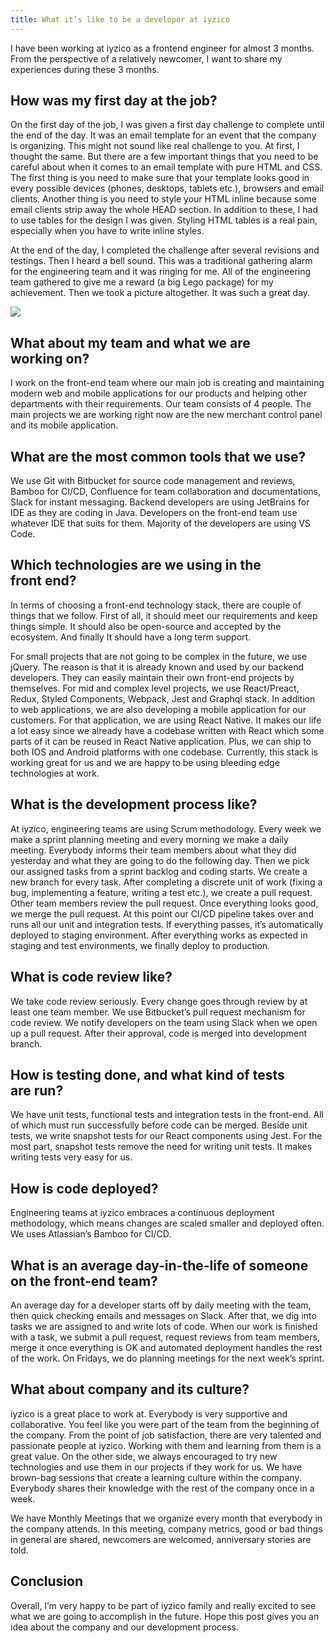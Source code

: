 ```yaml
---
title: What it’s like to be a developer at iyzico
---
```


I have been working at iyzico as a frontend engineer for almost 3 months. From the perspective of a relatively newcomer, I want to share my experiences during these 3 months.

## How was my first day at the job?
On the first day of the job, I was given a first day challenge to complete until the end of the day. It was an email template for an event that the company is organizing. This might not sound like real challenge to you. At first, I thought the same. But there are a few important things that you need to be careful about when it comes to an email template with pure HTML and CSS. The first thing is you need to make sure that your template looks good in every possible devices (phones, desktops, tablets etc.), browsers and email clients. Another thing is you need to style your HTML inline because some email clients strip away the whole HEAD section. In addition to these, I had to use tables for the design I was given. Styling HTML tables is a real pain, especially when you have to write inline styles.

At the end of the day, I completed the challenge after several revisions and testings. Then I heard a bell sound. This was a traditional gathering alarm for the engineering team and it was ringing for me. All of the engineering team gathered to give me a reward (a big Lego package) for my achievement. Then we took a picture altogether. It was such a great day.

![](https://cdn-images-1.medium.com/max/800/1*yftk8HKxqeaQc5VJS90amw.jpeg)
## What about my team and what we are working on?
I work on the front-end team where our main job is creating and maintaining modern web and mobile applications for our products and helping other departments with their requirements. Our team consists of 4 people. The main projects we are working right now are the new merchant control panel and its mobile application.
## What are the most common tools that we use?
We use Git with Bitbucket for source code management and reviews, Bamboo for CI/CD, Confluence for team collaboration and documentations, Slack for instant messaging. Backend developers are using JetBrains for IDE as they are coding in Java. Developers on the front-end team use whatever IDE that suits for them. Majority of the developers are using VS Code.
## Which technologies are we using in the front end?
In terms of choosing a front-end technology stack, there are couple of things that we follow. First of all, it should meet our requirements and keep things simple. It should also be open-source and accepted by the ecosystem. And finally It should have a long term support.

For small projects that are not going to be complex in the future, we use jQuery. The reason is that it is already known and used by our backend developers. They can easily maintain their own front-end projects by themselves. For mid and complex level projects, we use React/Preact, Redux, Styled Components, Webpack, Jest and Graphql stack. In addition to web applications, we are also developing a mobile application for our customers. For that application, we are using React Native. It makes our life a lot easy since we already have a codebase written with React which some parts of it can be reused in React Native application. Plus, we can ship to both IOS and Android platforms with one codebase. Currently, this stack is working great for us and we are happy to be using bleeding edge technologies at work.
## What is the development process like?
At iyzico, engineering teams are using Scrum methodology. Every week we make a sprint planning meeting and every morning we make a daily meeting. Everybody informs their team members about what they did yesterday and what they are going to do the following day. Then we pick our assigned tasks from a sprint backlog and coding starts. We create a new branch for every task. After completing a discrete unit of work (fixing a bug, implementing a feature, writing a test etc.), we create a pull request. Other team members review the pull request. Once everything looks good, we merge the pull request. At this point our CI/CD pipeline takes over and runs all our unit and integration tests. If everything passes, it’s automatically deployed to staging environment. After everything works as expected in staging and test environments, we finally deploy to production.
## What is code review like?
We take code review seriously. Every change goes through review by at least one team member. We use Bitbucket’s pull request mechanism for code review. We notify developers on the team using Slack when we open up a pull request. After their approval, code is merged into development branch.
## How is testing done, and what kind of tests are run?
We have unit tests, functional tests and integration tests in the front-end. All of which must run successfully before code can be merged. Beside unit tests, we write snapshot tests for our React components using Jest. For the most part, snapshot tests remove the need for writing unit tests. It makes writing tests very easy for us.
## How is code deployed?
Engineering teams at iyzico embraces a continuous deployment methodology, which means changes are scaled smaller and deployed often. We uses Atlassian’s Bamboo for CI/CD.
## What is an average day-in-the-life of someone on the front-end team?
An average day for a developer starts off by daily meeting with the team, then quick checking emails and messages on Slack. After that, we dig into tasks we are assigned to and write lots of code. When our work is finished with a task, we submit a pull request, request reviews from team members, merge it once everything is OK and automated deployment handles the rest of the work. On Fridays, we do planning meetings for the next week’s sprint.
## What about company and its culture?
iyzico is a great place to work at. Everybody is very supportive and collaborative. You feel like you were part of the team from the beginning of the company.
From the point of job satisfaction, there are very talented and passionate people at iyzico. Working with them and learning from them is a great value. On the other side, we always encouraged to try new technologies and use them in our projects if they work for us. We have brown-bag sessions that create a learning culture within the company. Everybody shares their knowledge with the rest of the company once in a week.

We have Monthly Meetings that we organize every month that everybody in the company attends. In this meeting, company metrics, good or bad things in general are shared, newcomers are welcomed, anniversary stories are told.
## Conclusion
Overall, I’m very happy to be part of iyzico family and really excited to see what we are going to accomplish in the future. Hope this post gives you an idea about the company and our development process.
